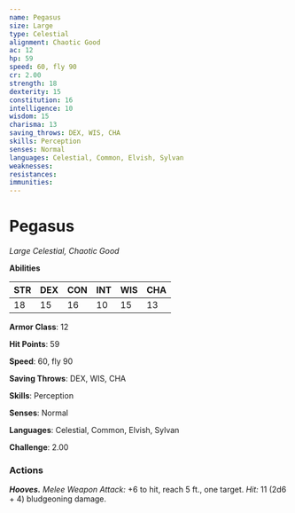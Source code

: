 ```yaml
---
name: Pegasus
size: Large
type: Celestial
alignment: Chaotic Good
ac: 12
hp: 59
speed: 60, fly 90
cr: 2.00
strength: 18
dexterity: 15
constitution: 16
intelligence: 10
wisdom: 15
charisma: 13
saving_throws: DEX, WIS, CHA
skills: Perception
senses: Normal
languages: Celestial, Common, Elvish, Sylvan
weaknesses:
resistances:
immunities:
---
```


# Pegasus

*Large Celestial, Chaotic Good*

**Abilities**

| STR | DEX | CON | INT | WIS | CHA |
| --- | --- | --- | --- | --- | --- |
| 18 | 15 | 16 | 10 | 15 | 13 |

**Armor Class**: 12

**Hit Points**: 59

**Speed**: 60, fly 90

**Saving Throws**: DEX, WIS, CHA

**Skills**: Perception

**Senses**: Normal

**Languages**: Celestial, Common, Elvish, Sylvan

**Challenge**: 2.00


### Actions
***Hooves.*** *Melee Weapon Attack:* +6 to hit, reach 5 ft., one target. *Hit:* 11 (2d6 + 4) bludgeoning damage.
